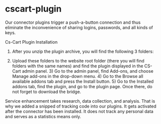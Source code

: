 # cscart-plugin
Our connector plugins trigger a push-a-button connection and thus eliminate the inconvenience of sharing logins, passwords, and all kinds of keys.


Cs-Cart Plugin Installation

1) After you unzip the plugin archive, you will find the following 3 folders:

2) Upload these folders to the website root folder (there you will find folders with the same names) and find the plugin displayed in the CS-Cart admin panel. 3) Go to the admin panel, find Add-ons, and choose Manage add-ons in the drop-down menu. 4) Go to the Browse all available addons tab and press the Install button. 5) Go to the Installed addons tab, find the plugin, and go to the plugin page. Once there, do not forget to download the bridge.

Service enhancement takes research, data collection, and analysis. That is why we added a snipped of tracking code into our plugins. It gets activated after the connector has been installed. It does not track any personal data and serves as a statistics means only.
